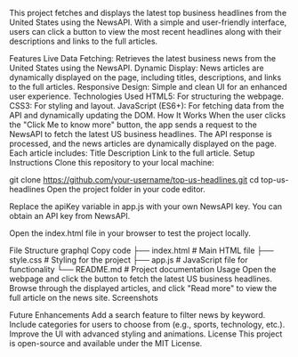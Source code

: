 This project fetches and displays the latest top business headlines from the United States using the NewsAPI. With a simple and user-friendly interface, users can click a button to view the most recent headlines along with their descriptions and links to the full articles.

Features
Live Data Fetching: Retrieves the latest business news from the United States using the NewsAPI.
Dynamic Display: News articles are dynamically displayed on the page, including titles, descriptions, and links to the full articles.
Responsive Design: Simple and clean UI for an enhanced user experience.
Technologies Used
HTML5: For structuring the webpage.
CSS3: For styling and layout.
JavaScript (ES6+): For fetching data from the API and dynamically updating the DOM.
How It Works
When the user clicks the "Click Me to know more" button, the app sends a request to the NewsAPI to fetch the latest US business headlines.
The API response is processed, and the news articles are dynamically displayed on the page.
Each article includes:
Title
Description
Link to the full article.
Setup Instructions
Clone this repository to your local machine:


git clone https://github.com/your-username/top-us-headlines.git
cd top-us-headlines
Open the project folder in your code editor.

Replace the apiKey variable in app.js with your own NewsAPI key. You can obtain an API key from NewsAPI.

Open the index.html file in your browser to test the project locally.

File Structure
graphql
Copy code
├── index.html        # Main HTML file
├── style.css         # Styling for the project
├── app.js            # JavaScript file for functionality
└── README.md         # Project documentation
Usage
Open the webpage and click the button to fetch the latest US business headlines.
Browse through the displayed articles, and click "Read more" to view the full article on the news site.
Screenshots

Future Enhancements
Add a search feature to filter news by keyword.
Include categories for users to choose from (e.g., sports, technology, etc.).
Improve the UI with advanced styling and animations.
License
This project is open-source and available under the MIT License.

